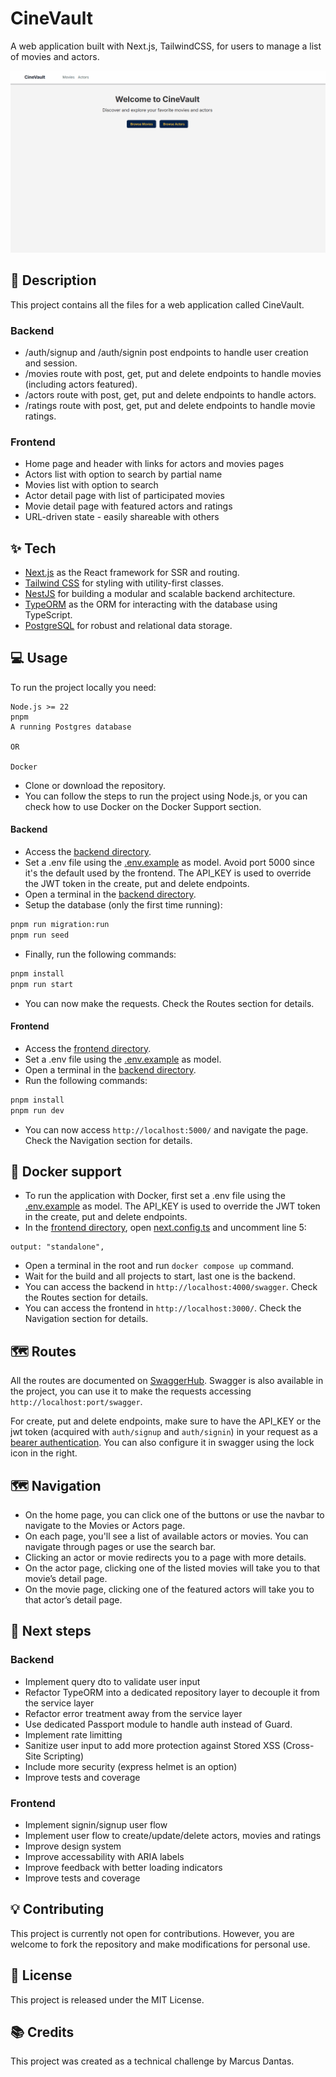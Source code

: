 # CineVault
A web application built with Next.js, TailwindCSS, for users to manage a list of movies and actors.

![CineVault Demo](./docs/cinevault.gif)

## :speech_balloon: Description
This project contains all the files for a web application called CineVault.

### Backend
* /auth/signup and /auth/signin post endpoints to handle user creation and session. 
* /movies route with post, get, put and delete endpoints to handle movies (including actors featured).
* /actors route with post, get, put and delete endpoints to handle actors.
* /ratings route with post, get, put and delete endpoints to handle movie ratings.

### Frontend
* Home page and header with links for actors and movies pages
* Actors list with option to search by partial name
* Movies list with option to search
* Actor detail page with list of participated movies
* Movie detail page with featured actors and ratings
* URL-driven state - easily shareable with others

## ✨ Tech  
* [Next.js](https://nextjs.org/) as the React framework for SSR and routing.  
* [Tailwind CSS](https://tailwindcss.com/) for styling with utility-first classes.  
* [NestJS](https://nestjs.com/) for building a modular and scalable backend architecture.  
* [TypeORM](https://typeorm.io/) as the ORM for interacting with the database using TypeScript.  
* [PostgreSQL](https://www.postgresql.org/) for robust and relational data storage.  

## :computer: Usage
To run the project locally you need:
```
Node.js >= 22
pnpm
A running Postgres database

OR

Docker
```

* Clone or download the repository.
* You can follow the steps to run the project using Node.js, or you can check how to use Docker on the Docker Support section.

#### Backend

* Access the [backend directory](./backend).
* Set a .env file using the [.env.example](./backend/.env.example) as model. Avoid port 5000 since it's the default used by the frontend. The API_KEY is used to override the JWT token in the create, put and delete endpoints.
* Open a terminal in the [backend directory](./backend).
* Setup the database (only the first time running):
```bash
pnpm run migration:run
pnpm run seed

```
* Finally, run the following commands:

```bash
pnpm install
pnpm run start
```
* You can now make the requests. Check the Routes section for details.

#### Frontend
* Access the [frontend directory](./frontend).
* Set a .env file using the [.env.example](./frontend/.env.example) as model.
* Open a terminal in the [backend directory](./backend).
* Run the following commands:
```bash
pnpm install
pnpm run dev
```
* You can now access `http://localhost:5000/` and navigate the page. Check the Navigation section for details.

## :whale: Docker support
* To run the application with Docker, first set a .env file using the [.env.example](./.env.example) as model. The API_KEY is used to override the JWT token in the create, put and delete endpoints.
* In the [frontend directory](./frontend), open [next.config.ts](./frontend/next.config.ts) and uncomment line 5:
```
output: "standalone",
```
* Open a terminal in the root and run `docker compose up` command.
* Wait for the build and all projects to start, last one is the backend.
* You can access the backend in ```http://localhost:4000/swagger```. Check the Routes section for details.
* You can access the frontend in ```http://localhost:3000/```. Check the Navigation section for details.

## :world_map: Routes
All the routes are documented on [SwaggerHub](https://app.swaggerhub.com/apis-docs/MARVINSD/CineVault/1.0). Swagger is also available in the project, you can use it to make the requests accessing `http://localhost:port/swagger`. 

For create, put and delete endpoints, make sure to have the API_KEY or the jwt token (acquired with ```auth/signup``` and ```auth/signin```) in your request as a [bearer authentication](https://swagger.io/docs/specification/v3_0/authentication/bearer-authentication/). You can also configure it in swagger using the lock icon in the right.

## :world_map: Navigation  
* On the home page, you can click one of the buttons or use the navbar to navigate to the Movies or Actors page.  
* On each page, you'll see a list of available actors or movies. You can navigate through pages or use the search bar.  
* Clicking an actor or movie redirects you to a page with more details.  
* On the actor page, clicking one of the listed movies will take you to that movie’s detail page.  
* On the movie page, clicking one of the featured actors will take you to that actor’s detail page.

## :pushpin: Next steps
### Backend
* Implement query dto to validate user input
* Refactor TypeORM into a dedicated repository layer to decouple it from the service layer
* Refactor error treatment away from the service layer
* Use dedicated Passport module to handle auth instead of Guard.
* Implement rate limitting
* Sanitize user input to add more protection against Stored XSS (Cross-Site Scripting)
* Include more security (express helmet is an option)
* Improve tests and coverage

### Frontend
* Implement signin/signup user flow
* Implement user flow to create/update/delete actors, movies and ratings
* Improve design system
* Improve accessability with ARIA labels
* Improve feedback with better loading indicators
* Improve tests and coverage


## :bulb: Contributing
This project is currently not open for contributions. However, you are welcome to fork the repository and make modifications for personal use.

## :memo: License
This project is released under the MIT License.

## :books: Credits
This project was created as a technical challenge by Marcus Dantas.

